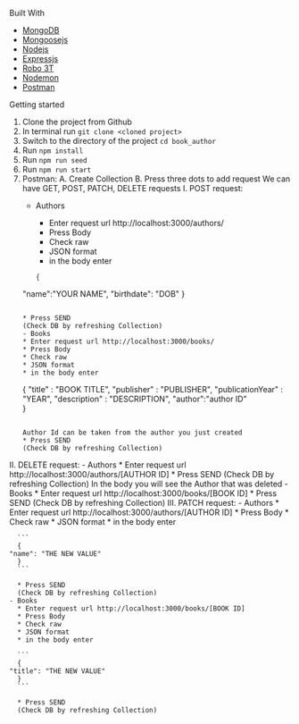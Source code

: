 Built With
* [MongoDB](https://www.mongodb.com/)
* [Mongoosejs](https://mongoosejs.com/)
* [Nodejs](https://nodejs.org/en/)
* [Expressjs](https://expressjs.com/)
* [Robo 3T](https://robomongo.org/)
* [Nodemon](https://nodemon.io/)
* [Postman](https://www.postman.com/)

Getting started

1. Clone the project from Github
2. In terminal run 
```git clone <cloned project>```
3. Switch to the directory of the project
```cd book_author```
4. Run 
```npm install```
5. Run 
```npm run seed```
6. Run 
```npm run start```
7. Postman:
 A. Create Collection
 B. Press three dots to add request
 We can have GET, POST, PATCH, DELETE requests
  I. POST request:
    - Authors
      * Enter request url http://localhost:3000/authors/
      * Press Body
      * Check raw
      * JSON format
      * in the body enter
      
      ```
      {
    "name":"YOUR NAME",
    "birthdate": "DOB"
      }
      ```
      
      * Press SEND
      (Check DB by refreshing Collection)
    - Books
      * Enter request url http://localhost:3000/books/
      * Press Body
      * Check raw
      * JSON format
      * in the body enter
      
      ```
      {
    "title" : "BOOK TITLE",
    "publisher" : "PUBLISHER",
    "publicationYear" : "YEAR",
    "description" : "DESCRIPTION",
    "author":"author ID"    
      }
      ```
      
      Author Id can be taken from the author you just created
      * Press SEND
      (Check DB by refreshing Collection)
  II. DELETE request:
    - Authors
      * Enter request url http://localhost:3000/authors/[AUTHOR ID]
      * Press SEND
      (Check DB by refreshing Collection)
      In the body you will see the Author that was deleted
    - Books
      * Enter request url http://localhost:3000/books/[BOOK ID]
      * Press SEND
      (Check DB by refreshing Collection)
   III. PATCH request:
    - Authors
      * Enter request url http://localhost:3000/authors/[AUTHOR ID]
      * Press Body
      * Check raw
      * JSON format
      * in the body enter
      
      ```
      {
    "name": "THE NEW VALUE"
      }
      ```
      
      * Press SEND
      (Check DB by refreshing Collection)
    - Books
      * Enter request url http://localhost:3000/books/[BOOK ID]
      * Press Body
      * Check raw
      * JSON format
      * in the body enter
      
      ```
      {
    "title": "THE NEW VALUE"
      }
      ```
      
      * Press SEND
      (Check DB by refreshing Collection)
   
 






